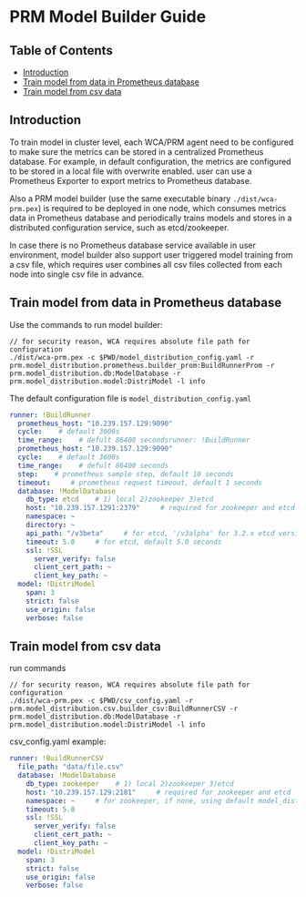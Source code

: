 # PRM Model Builder Guide

## Table of Contents

- [Introduction](#Introduction)
- [Train model from data in Prometheus database](#Train-model-from-data-in-Prometheus-database)
- [Train model from csv data](#Train-model-from-csv-data)

## Introduction

To train model in cluster level, each WCA/PRM agent need to be configured to make sure the metrics can be stored in a centralized 
Prometheus database. For example, in default configuration, the metrics are configured to be stored in a local file with 
overwrite enabled. user can use a Prometheus Exporter to export metrics to Prometheus database.  

Also a PRM model builder (use the same executable binary `./dist/wca-prm.pex`) is required to be deployed in one node, which consumes metrics 
data in Prometheus database and periodically trains models and stores in a distributed configuration service, such as etcd/zookeeper.

In case there is no Prometheus database service available in user environment, model builder also support user triggered model training from a csv file, which requires user combines all csv files collected from each node into single csv file in advance.
 
## Train model from data in Prometheus database 

Use the commands to run model builder:

```
// for security reason, WCA requires absolute file path for configuration
./dist/wca-prm.pex -c $PWD/model_distribution_config.yaml -r prm.model_distribution.prometheus.builder_prom:BuildRunnerProm -r prm.model_distribution.db:ModelDatabase -r prm.model_distribution.model:DistriModel -l info
```

The default configuration file is ```model_distribution_config.yaml```

```yaml
runner: !BuildRunner
  prometheus_host: "10.239.157.129:9090"
  cycle:    # default 3600s
  time_range:    # defult 86400 secondsrunner: !BuildRunner
  prometheus_host: "10.239.157.129:9090"
  cycle:    # default 3600s
  time_range:    # defult 86400 seconds
  step:    # prometheus sample step, default 10 seconds
  timeout:     # prometheus request timeout, default 1 seconds
  database: !ModelDatabase
    db_type: etcd    # 1) local 2)zookeeper 3)etcd
    host: "10.239.157.1291:2379"     # required for zookeeper and etcd
    namespace: ~
    directory: ~
    api_path: "/v3beta"     # for etcd, '/v3alpha' for 3.2.x etcd version, '/v3beta' or '/v3' for 3.3.x etcd version
    timeout: 5.0     # for etcd, default 5.0 seconds
    ssl: !SSL 
      server_verify: false
      client_cert_path: ~
      client_key_path: ~
  model: !DistriModel
    span: 3
    strict: false
    use_origin: false
    verbose: false
```

## Train model from csv data 

run commands

```
// for security reason, WCA requires absolute file path for configuration
./dist/wca-prm.pex -c $PWD/csv_config.yaml -r prm.model_distribution.csv.builder_csv:BuildRunnerCSV -r prm.model_distribution.db:ModelDatabase -r prm.model_distribution.model:DistriModel -l info
```
csv_config.yaml example:

```yaml
runner: !BuildRunnerCSV
  file_path: "data/file.csv"
  database: !ModelDatabase
    db_type: zookeeper    # 1) local 2)zookeeper 3)etcd
    host: "10.239.157.129:2181"     # required for zookeeper and etcd
    namespace: ~     # for zookeeper, if none, using default model_distribution
    timeout: 5.0
    ssl: !SSL
      server_verify: false
      client_cert_path: ~
      client_key_path: ~
  model: !DistriModel
    span: 3
    strict: false
    use_origin: false
    verbose: false
```
